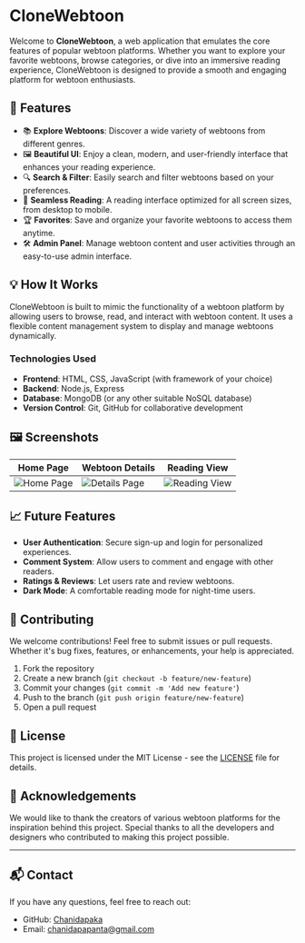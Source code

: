 # CloneWebtoon

Welcome to **CloneWebtoon**, a web application that emulates the core features of popular webtoon platforms. Whether you want to explore your favorite webtoons, browse categories, or dive into an immersive reading experience, CloneWebtoon is designed to provide a smooth and engaging platform for webtoon enthusiasts.

## 🚀 Features

- 📚 **Explore Webtoons**: Discover a wide variety of webtoons from different genres.
- 🖼️ **Beautiful UI**: Enjoy a clean, modern, and user-friendly interface that enhances your reading experience.
- 🔍 **Search & Filter**: Easily search and filter webtoons based on your preferences.
- 📖 **Seamless Reading**: A reading interface optimized for all screen sizes, from desktop to mobile.
- 🏆 **Favorites**: Save and organize your favorite webtoons to access them anytime.
- 🛠️ **Admin Panel**: Manage webtoon content and user activities through an easy-to-use admin interface.

## 💡 How It Works

CloneWebtoon is built to mimic the functionality of a webtoon platform by allowing users to browse, read, and interact with webtoon content. It uses a flexible content management system to display and manage webtoons dynamically.

### Technologies Used

- **Frontend**: HTML, CSS, JavaScript (with framework of your choice)
- **Backend**: Node.js, Express
- **Database**: MongoDB (or any other suitable NoSQL database)
- **Version Control**: Git, GitHub for collaborative development

## 🖼️ Screenshots

| Home Page                         | Webtoon Details                     | Reading View                     |
|------------------------------------|-------------------------------------|----------------------------------|
| ![Home Page](path/to/screenshot1)  | ![Details Page](path/to/screenshot2)| ![Reading View](path/to/screenshot3) |

## 📈 Future Features

- **User Authentication**: Secure sign-up and login for personalized experiences.
- **Comment System**: Allow users to comment and engage with other readers.
- **Ratings & Reviews**: Let users rate and review webtoons.
- **Dark Mode**: A comfortable reading mode for night-time users.

## 🤝 Contributing

We welcome contributions! Feel free to submit issues or pull requests. Whether it's bug fixes, features, or enhancements, your help is appreciated.

1. Fork the repository
2. Create a new branch (`git checkout -b feature/new-feature`)
3. Commit your changes (`git commit -m 'Add new feature'`)
4. Push to the branch (`git push origin feature/new-feature`)
5. Open a pull request

## 📜 License

This project is licensed under the MIT License - see the [LICENSE](LICENSE) file for details.

## 🙏 Acknowledgements

We would like to thank the creators of various webtoon platforms for the inspiration behind this project. Special thanks to all the developers and designers who contributed to making this project possible.

---

## 📬 Contact

If you have any questions, feel free to reach out:

- GitHub: [Chanidapaka](https://github.com/Chanidapaka)
- Email: chanidapapanta@gmail.com


